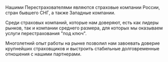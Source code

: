 Нашими Перестрахователями являются страховые компании России, стран бывшего СНГ, а также Западные компании.

Среди страховых компаний, которые нам доверяют, есть как лидеры рынков, так и компании среднего размера, для которых мы оказываем услуги перестрахования "под ключ".

Многолетний опыт работы на рынке позволил нам завоевать доверие крупнейших страховщиков и выстроить стабильные долговременные отношения с нашими партнерами.
